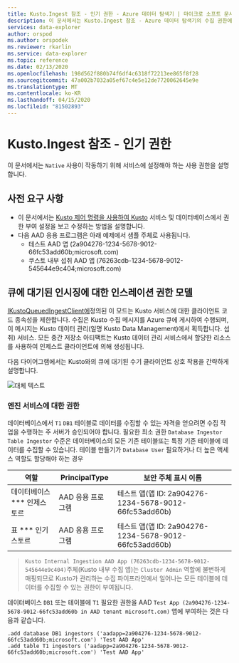 ```yaml
---
title: Kusto.Ingest 참조 - 인기 권한 - Azure 데이터 탐색기 | 마이크로 소프트 문서
description: 이 문서에서는 Kusto.Ingest 참조 - Azure 데이터 탐색기의 수집 권한에 대해 설명합니다.
services: data-explorer
author: orspod
ms.author: orspodek
ms.reviewer: rkarlin
ms.service: data-explorer
ms.topic: reference
ms.date: 02/13/2020
ms.openlocfilehash: 198d562f880b74f6df4c6318f72213ee865f8f28
ms.sourcegitcommit: 47a002b7032a05ef67c4e5e12de7720062645e9e
ms.translationtype: MT
ms.contentlocale: ko-KR
ms.lasthandoff: 04/15/2020
ms.locfileid: "81502893"
---
```

# <a name="kustoingest-reference---ingestion-permissions"></a>Kusto.Ingest 참조 - 인기 권한
이 문서에서는 `Native` 사용이 작동하기 위해 서비스에 설정해야 하는 사용 권한을 설명합니다.



## <a name="prerequisites"></a>사전 요구 사항
* 이 문서에서는 [Kusto 제어 명령을 사용하여 Kusto](../../management/security-roles.md) 서비스 및 데이터베이스에서 권한 부여 설정을 보고 수정하는 방법을 설명합니다.
* 다음 AAD 응용 프로그램은 아래 예제에서 샘플 주체로 사용됩니다.
    * 테스트 AAD 앱 (2a904276-1234-5678-9012-66fc53add60b;microsoft.com)
    * 쿠스토 내부 섭취 AAD 앱 (76263cdb-1234-5678-9012-545644e9c404;microsoft.com)

## <a name="ingestion-permission-model-for-queued-ingestion"></a>큐에 대기된 인시징에 대한 인스레이션 권한 모델
[IKustoQueuedIngestClient에](kusto-ingest-client-reference.md#interface-ikustoqueuedingestclient)정의된 이 모드는 Kusto 서비스에 대한 클라이언트 코드 종속성을 제한합니다. 수집은 Kusto 수집 메시지를 Azure 큐에 게시하여 수행되며, 이 메시지는 Kusto 데이터 관리(일명 Kusto Data Management)에서 획득합니다. 섭취) 서비스. 모든 중간 저장소 아티팩트는 Kusto 데이터 관리 서비스에서 할당한 리소스를 사용하여 인제스트 클라이언트에 의해 생성됩니다.<BR>

다음 다이어그램에서는 Kusto와의 큐에 대기된 수기 클라이언트 상호 작용을 간략하게 설명합니다.<BR>

![대체 텍스트](../images/queued-ingest.jpg "큐에 대기된 인제스트")

### <a name="permissions-on-the-engine-service"></a>엔진 서비스에 대한 권한
데이터베이스에서 `T1` `DB1` 테이블로 데이터를 수집할 수 있는 자격을 얻으려면 수집 작업을 수행하는 주 서버가 승인되어야 합니다.
필요한 최소 권한 `Database Ingestor` `Table Ingestor` 수준은 데이터베이스의 모든 기존 테이블또는 특정 기존 테이블에 데이터를 수집할 수 있습니다.
테이블 만들기가 `Database User` 필요하거나 더 높은 액세스 역할도 할당해야 하는 경우


|역할 |PrincipalType    |보안 주체 표시 이름
|--------|------------|------------
|데이터베이스 *** 인제스토르 |AAD 응용 프로그램 |테스트 앱(앱 ID: 2a904276-1234-5678-9012-66fc53add60b)
|표 *** 인기스토르 |AAD 응용 프로그램 |테스트 앱(앱 ID: 2a904276-1234-5678-9012-66fc53add60b)

>`Kusto Internal Ingestion AAD App (76263cdb-1234-5678-9012-545644e9c404)`주체(Kusto 내부 수집 앱)는 `Cluster Admin` 역할에 불변하게 매핑되므로 Kusto가 관리하는 수집 파이프라인에서 일어나는 모든 테이블에 데이터를 수집할 수 있는 권한이 부여됩니다.

데이터베이스 `DB1` 또는 테이블에 `T1` 필요한 권한을 AAD `Test App (2a904276-1234-5678-9012-66fc53add60b in AAD tenant microsoft.com)` 앱에 부여하는 것은 다음과 같습니다.
```kusto
.add database DB1 ingestors ('aadapp=2a904276-1234-5678-9012-66fc53add60b;microsoft.com') 'Test AAD App'
.add table T1 ingestors ('aadapp=2a904276-1234-5678-9012-66fc53add60b;microsoft.com') 'Test AAD App'
```

